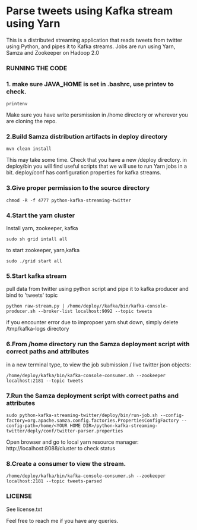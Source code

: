 # Parse tweets using Kafka stream using Yarn

This is a distributed streaming application that reads tweets from twitter using Python, and pipes it to Kafka streams. Jobs are run using Yarn, Samza and Zookeeper on Hadoop 2.0




### RUNNING THE CODE

### 1. make sure JAVA_HOME is set in .bashrc, use printev to check.
```
printenv
```
Make sure you have write persmission in /home directory or wherever you are cloning the repo.


### 2.Build Samza distribution artifacts in deploy directory
```
mvn clean install
```
This may take some time. Check that you have a new /deploy directory. in deploy/bin you will find useful scripts that we will use to run Yarn jobs in a bit. deploy/conf has configuration properties for kafka streams.

### 3.Give proper permission to the source directory
```
chmod -R -f 4777 python-kafka-streaming-twitter
```

### 4.Start the yarn cluster
Install yarn, zookeeper, kafka
```
sudo sh grid intall all
```

to start zookeeper, yarn,kafka
```
sudo ./grid start all
```

### 5.Start kafka stream

pull data from twitter using python script and pipe it to kafka producer and bind to 'tweets' topic

```
python raw-stream.py | /home/deploy//kafka/bin/kafka-console-producer.sh --broker-list localhost:9092 --topic tweets 
```
if  you encounter error due to impropoer yarn shut down, simply delete /tmp/kafka-logs directory

### 6.From /home directory run the Samza deployment script with correct paths and attributes

in a new terminal type, to view the job submission / live twitter json objects:
```
/home/deploy/kafka/bin/kafka-console-consumer.sh --zookeeper localhost:2181 --topic tweets
```

### 7.Run the Samza deployment script with correct paths and attributes

```
sudo python-kafka-streaming-twitter/deploy/bin/run-job.sh --config-factory=org.apache.samza.config.factories.PropertiesConfigFactory --config-path=/home/<YOUR HOME DIR>/python-kafka-streaming-twitter/deply/conf/twitter-parser.properties
```

Open browser and go to local yarn resource manager: http://localhost:8088/cluster to check status

### 8.Create a consumer to view the stream.
```
/home/deploy/kafka/bin/kafka-console-consumer.sh --zookeeper localhost:2181 --topic tweets-parsed
```

### LICENSE
See license.txt

Feel free to reach me if you have any queries.





